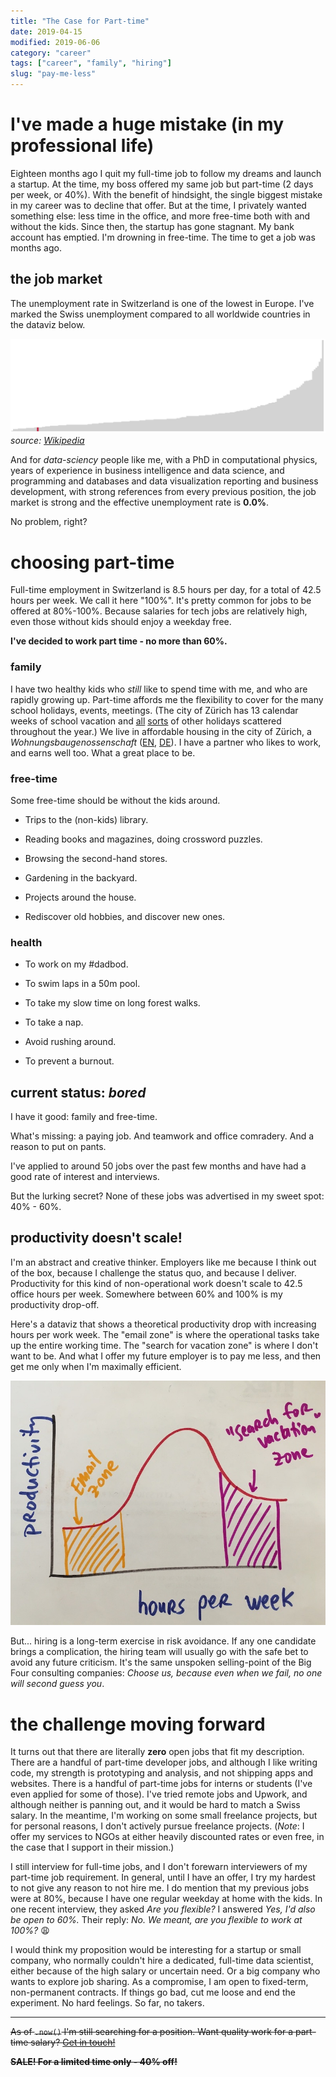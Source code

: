 ```yaml
---
title: "The Case for Part-time"
date: 2019-04-15
modified: 2019-06-06
category: "career"
tags: ["career", "family", "hiring"]
slug: "pay-me-less"
---
```


# I've made a huge mistake (in my professional life)

Eighteen months ago I quit my full-time job to follow my dreams and launch a startup. At the time, my boss offered my same job but part-time  (2 days per week, or 40%). With the benefit of hindsight, the single biggest mistake in my career was to decline that offer.
But at the time, I privately wanted something else: less time in the office, and more free-time both with and without the kids.
Since then, the startup has gone stagnant. My bank account has emptied. I'm drowning in free-time.
The time to get a job was months ago.

## the job market

The unemployment rate in Switzerland is one of the lowest in Europe. I've marked the Swiss unemployment compared to all worldwide countries in the dataviz below.

![Unemployment rates worldwide](/images/unemployment_wikipedia.png)
*source: [Wikipedia](https://en.wikipedia.org/wiki/List_of_countries_by_unemployment_rate)*

And for *data-sciency* people like me, with a PhD in computational physics, years of experience in business intelligence and data science, and programming and databases and data visualization reporting and business development, with strong references from every previous position, the job market is strong and the effective unemployment rate is **0.0%**. 

No problem, right?

# choosing part-time

Full-time employment in Switzerland is 8.5 hours per day, for a total of 42.5 hours per week.
We call it here "100%".
It's pretty common for jobs to be offered at 80%-100%.
Because salaries for tech jobs are relatively high, even those without kids should enjoy a weekday free.

**I've decided to work part time - no more than 60%.**

### family
I have two healthy kids who *still* like to spend time with me, and who are rapidly growing up.
Part-time affords me the flexibility to cover for the many school holidays, events, meetings.
(The city of Zürich has 13 calendar weeks of school vacation and [all](https://en.wikipedia.org/wiki/Sechsel%C3%A4uten) [sorts](https://en.wikipedia.org/wiki/Knabenschiessen) of other holidays scattered throughout the year.)
We live in affordable housing in the city of Zürich, a *Wohnungsbaugenossenschaft* ([EN](https://en.wikipedia.org/wiki/Housing_cooperative), [DE](https://de.wikipedia.org/wiki/Wohnungsbaugenossenschaft)).
I have a partner who likes to work, and earns well too. What a great place to be.

### free-time

Some free-time should be without the kids around.

+ Trips to the (non-kids) library.

+ Reading books and magazines, doing crossword puzzles.

+ Browsing the second-hand stores.

+ Gardening in the backyard.

+ Projects around the house.

+ Rediscover old hobbies, and discover new ones.

### health

+ To work on my #dadbod.

+ To swim laps in a 50m pool.

+ To take my slow time on long forest walks.

+ To take a nap.

+ Avoid rushing around.

+ To prevent a burnout.

## current status: *bored*

I have it good: family and free-time.

What's missing: a paying job. And teamwork and office comradery. And a reason to put on pants.

I've applied to around 50 jobs over the past few months and have had a good rate of interest and interviews.

But the lurking secret? None of these jobs was advertised in my sweet spot: 40% - 60%.

## productivity doesn't scale!

I'm an abstract and creative thinker.
Employers like me because I think out of the box, because I challenge the status quo, and because I deliver.
Productivity for this kind of non-operational work doesn't scale to 42.5 office hours per week.
Somewhere between 60% and 100% is my productivity drop-off.

Here's a dataviz that shows a theoretical productivity drop with increasing hours per work week. The "email zone" is where the operational tasks take up the entire working time. The "search for vacation zone" is where I don't want to be. And what I offer my future employer is to pay me less, and then get me only when I'm maximally efficient.

![Productivity doesn't scale!](/images/productivity_dataviz.jpg)

But... hiring is a long-term exercise in risk avoidance. If any one candidate brings a complication, the hiring team will usually go with the safe bet to avoid any future criticism. It's the same unspoken selling-point of the Big Four consulting companies: *Choose us, because even when we fail, no one will second guess you*.

# the challenge moving forward

It turns out that there are literally **zero** open jobs that fit my description. There are a handful of part-time developer jobs, and although I like writing code, my strength is prototyping and analysis, and not shipping apps and websites. There is a handful of part-time jobs for interns or students (I've even applied for some of those). I've tried remote jobs and Upwork, and although neither is panning out, and it would be hard to match a Swiss salary. In the meantime, I'm working on some small freelance projects, but for personal reasons, I don't actively pursue freelance projects.
(*Note*: I offer my services to NGOs at either heavily discounted rates or even free, in the case that I support in their mission.)

I still interview for full-time jobs, and I don't forewarn interviewers of my part-time job requirement. In general, until I have an offer, I try my hardest to not give any reason to not hire me. I do mention that my previous jobs were at 80%, because I have one regular weekday at home with the kids. In one recent interview, they asked *Are you flexible?* I answered *Yes, I'd also be open to 60%.*
Their reply: *No. We meant, are you flexible to work at 100%?* 😩

I would think my proposition would be interesting for a startup or small company, who normally couldn't hire a dedicated, full-time data scientist, either because of the high salary or uncertain need. Or a big company who wants to explore job sharing. As a compromise, I am open to fixed-term, non-permanent contracts. If things go bad, cut me loose and end the experiment. No hard feelings. So far, no takers.

----------

<s>As of `.now()` I'm still searching for a position. Want quality work for a part-time salary? [Get in touch!](mailto:philshem@pm.me)

**SALE! For a limited time only - 40% off!**</s>
